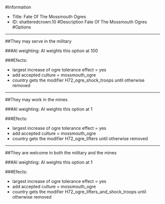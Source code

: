 #Information
 - Title: Fate Of The Mossmouth Ogres
 - ID: shatteredcrown.10
#Description
Fate Of The Mossmouth Ogres
#Options

___
##They may serve in the military

###AI weighting:
AI weights this option at 100


###Efects:<ul><li>largest increase of ogre tolerance effect = yes</li><li>add accepted culture = mossmouth_ogre</li><li>country gets the modifier H72_ogre_shock_troops until otherwise removed</li></ul>

___
##They may work in the mines

###AI weighting:
AI weights this option at 1


###Efects:<ul><li>largest increase of ogre tolerance effect = yes</li><li>add accepted culture = mossmouth_ogre</li><li>country gets the modifier H72_ogre_lifters until otherwise removed</li></ul>

___
##They are welcome in both the military and the mines

###AI weighting:
AI weights this option at 1


###Efects:<ul><li>largest increase of ogre tolerance effect = yes</li><li>add accepted culture = mossmouth_ogre</li><li>country gets the modifier H72_ogre_lifters_and_shock_troops until otherwise removed</li></ul>
